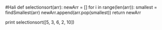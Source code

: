 #Hali
def selectionsort(arr):
  newArr = []
  for i in range(len(arr)):
      smallest = findSmallest(arr)
      newArr.append(arr.pop(smallest))
  return newArr 

print selectionsort([5, 3, 6, 2, 10])
